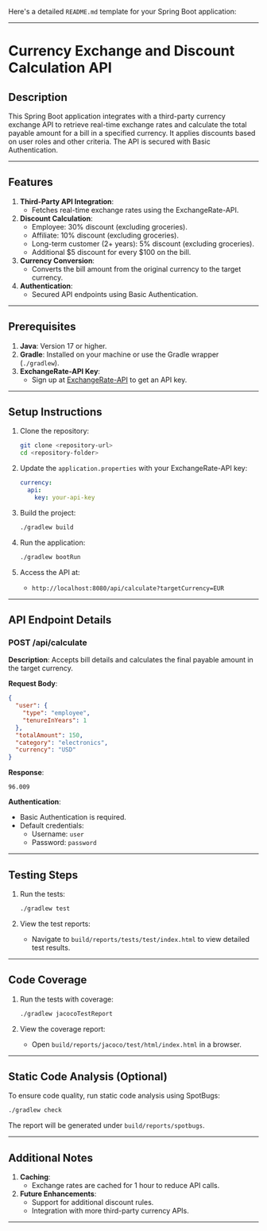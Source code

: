 Here's a detailed `README.md` template for your Spring Boot application:

---

# Currency Exchange and Discount Calculation API

## Description

This Spring Boot application integrates with a third-party currency exchange API to retrieve real-time exchange rates and calculate the total payable amount for a bill in a specified currency. It applies discounts based on user roles and other criteria. The API is secured with Basic Authentication.

---

## Features

1. **Third-Party API Integration**:
    - Fetches real-time exchange rates using the ExchangeRate-API.
2. **Discount Calculation**:
    - Employee: 30% discount (excluding groceries).
    - Affiliate: 10% discount (excluding groceries).
    - Long-term customer (2+ years): 5% discount (excluding groceries).
    - Additional $5 discount for every $100 on the bill.
3. **Currency Conversion**:
    - Converts the bill amount from the original currency to the target currency.
4. **Authentication**:
    - Secured API endpoints using Basic Authentication.

---

## Prerequisites

1. **Java**: Version 17 or higher.
2. **Gradle**: Installed on your machine or use the Gradle wrapper (`./gradlew`).
3. **ExchangeRate-API Key**:
    - Sign up at [ExchangeRate-API](https://open.er-api.com/) to get an API key.

---

## Setup Instructions

1. Clone the repository:
   ```bash
   git clone <repository-url>
   cd <repository-folder>
   ```

2. Update the `application.properties` with your ExchangeRate-API key:
   ```yaml
   currency:
     api:
       key: your-api-key
   ```

3. Build the project:
   ```bash
   ./gradlew build
   ```

4. Run the application:
   ```bash
   ./gradlew bootRun
   ```

5. Access the API at:
    - `http://localhost:8080/api/calculate?targetCurrency=EUR`

---

## API Endpoint Details

### **POST /api/calculate**

**Description**: Accepts bill details and calculates the final payable amount in the target currency.

**Request Body**:
```json
{
  "user": {
    "type": "employee",
    "tenureInYears": 1
  },
  "totalAmount": 150,
  "category": "electronics",
  "currency": "USD"
}
```

**Response**:
```string
96.009
```

**Authentication**:
- Basic Authentication is required.
- Default credentials:
    - Username: `user`
    - Password: `password`

---

## Testing Steps

1. Run the tests:
   ```bash
   ./gradlew test
   ```

2. View the test reports:
    - Navigate to `build/reports/tests/test/index.html` to view detailed test results.

---

## Code Coverage

1. Run the tests with coverage:
   ```bash
   ./gradlew jacocoTestReport
   ```

2. View the coverage report:
    - Open `build/reports/jacoco/test/html/index.html` in a browser.

---

## Static Code Analysis (Optional)

To ensure code quality, run static code analysis using SpotBugs:
```bash
./gradlew check
```
The report will be generated under `build/reports/spotbugs`.

---

## Additional Notes

1. **Caching**:
    - Exchange rates are cached for 1 hour to reduce API calls.
2. **Future Enhancements**:
    - Support for additional discount rules.
    - Integration with more third-party currency APIs.

---
